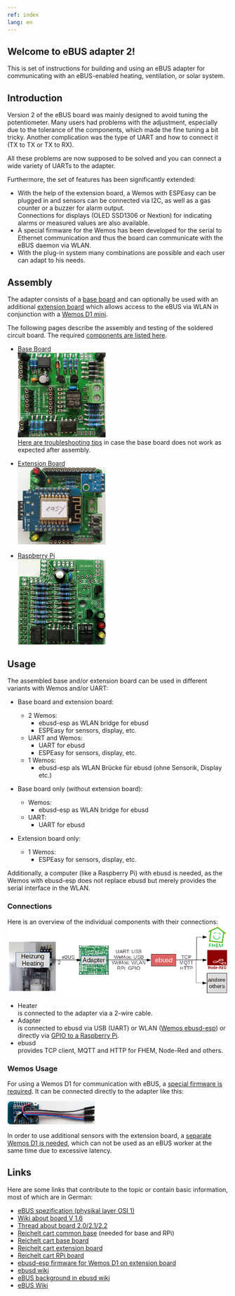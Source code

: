 ```yaml
---
ref: index
lang: en
---
```

## Welcome to eBUS adapter 2!

This is set of instructions for building and using an eBUS adapter for communicating with an eBUS-enabled heating, ventilation, or solar system.


## Introduction

Version 2 of the eBUS board was mainly designed to avoid tuning the potentiometer.
Many users had problems with the adjustment, especially due to the tolerance of the components, which made the fine tuning a bit tricky.
Another complication was the type of UART and how to connect it (TX to TX or TX to RX).

All these problems are now supposed to be solved and you can connect a wide variety of UARTs to the adapter.

Furthermore, the set of features has been significantly extended:

* With the help of the extension board, a Wemos with ESPEasy can be plugged in and sensors can be connected via I2C, as well as a gas counter or a buzzer for alarm output.  
  Connections for displays (OLED SSD1306 or Nextion) for indicating alarms or measured values are also available.
* A special firmware for the Wemos has been developed for the serial to Ethernet communication and thus the board can communicate with the eBUS daemon via WLAN.
* With the plug-in system many combinations are possible and each user can adapt to his needs.


## Assembly

The adapter consists of a [base board](base.en) and can optionally be used with an additional [extension board](extension.en) which allows access to the eBUS via WLAN in conjunction with a [Wemos D1 mini](https://wiki.wemos.cc/products:d1:d1_mini).

The following pages describe the assembly and testing of the soldered circuit board.
The required [components are listed here](partlist.en).

* [Base Board](base.en)  
  [<img src="images/base-final-v21.jpg" width="200" alt="base" title="base board">](base.en)  
  [Here are troubleshooting tips](diagnostics.en) in case the base board does not work as expected after assembly.

* [Extension Board](extension.en)  
  [<img src="images/exten-final-v21.jpg" width="200" alt="extension" title="extension board">](extension.en)

* [Raspberry Pi](raspberrypi.en)  
  [<img src="images/rpi-final-v22.jpg" width="200" alt="rpi" title="Raspberry Pi Board">](raspberrypi)


## Usage

The assembled base and/or extension board can be used in different variants with Wemos and/or UART:

* Base board and extension board:  
  * 2 Wemos:  
    * ebusd-esp as WLAN bridge for ebusd
    * ESPEasy for sensors, display, etc.
  * UART and Wemos:  
    * UART for ebusd
    * ESPEasy for sensors, display, etc.
  * 1 Wemos:  
    * ebusd-esp als WLAN Brücke für ebusd (ohne Sensorik, Display etc.)

* Base board only (without extension board):  
  * Wemos:  
    * ebusd-esp as WLAN bridge for ebusd
  * UART:  
    * UART for ebusd

* Extension board only:
  * 1 Wemos:  
    * ESPEasy for sensors, display, etc.

Additionally, a computer (like a Raspberry Pi) with ebusd is needed, as the Wemos with ebusd-esp does not replace ebusd but merely provides the serial interface in the WLAN.


### Connections

Here is an overview of the individual components with their connections:
[<img src="images/schema.png" width="600" alt="schema" title="Connection schema">](images/schema.png)

* Heater  
  is connected to the adapter via a 2-wire cable.
* Adapter  
  is connected to ebusd via USB (UART) or WLAN ([Wemos ebusd-esp](wemosebus)) or directly via [GPIO to a Raspberry Pi](raspberrypi.en).
* ebusd  
  provides TCP client, MQTT and HTTP for FHEM, Node-Red and others.


### Wemos Usage

For using a Wemos D1 for communication with eBUS, a [special firmware is required](wemosebus). It can be connected directly to the adapter like this:

[<img src="images/wemos-wiring-v21.jpg" width="200" alt="Wemos D1 wiring" title="Wemos D1 wiring v2.1">](images/wemos-wiring-v21.jpg)

In order to use additional sensors with the extension board, a [separate Wemos D1 is needed](wemossensors),
which can not be used as an eBUS worker at the same time due to excessive latency.


## Links

Here are some links that contribute to the topic or contain basic information, most of which are in German:

* [eBUS spezification (physikal layer OSI 1)](Spec_Prot_12_V1_3_1.pdf)
* [Wiki about board V 1.6](https://wiki.fhem.de/wiki/eBUS)
* [Thread about board 2.0/2.1/2.2](https://forum.fhem.de/index.php/topic,75878.0.html)
* [Reichelt cart common base](https://www.reichelt.de/my/1518848) (needed for base and RPi)
* [Reichelt cart base board](https://www.reichelt.de/my/1518853)
* [Reichelt cart extension board](https://www.reichelt.de/my/1518854)
* [Reichelt cart RPi board](https://www.reichelt.de/my/1518862)
* [ebusd-esp firmware for Wemos D1 on extension board](https://github.com/john30/ebusd-esp)
* [ebusd wiki](https://github.com/john30/ebusd/wiki)
* [eBUS background in ebusd wiki](https://github.com/john30/ebusd/wiki/eBUS-background)
* [eBUS Wiki](http://ebus-wiki.org)
